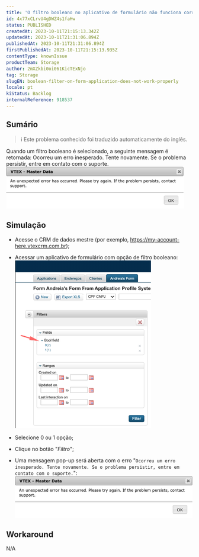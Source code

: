 ```yaml
---
title: 'O filtro booleano no aplicativo de formulário não funciona corretamente'
id: 4x77xCLrvU4gDWZ4s1faHw
status: PUBLISHED
createdAt: 2023-10-11T21:15:13.342Z
updatedAt: 2023-10-11T21:31:06.894Z
publishedAt: 2023-10-11T21:31:06.894Z
firstPublishedAt: 2023-10-11T21:15:13.935Z
contentType: knownIssue
productTeam: Storage
author: 2mXZkbi0oi061KicTExNjo
tag: Storage
slugEN: boolean-filter-on-form-application-does-not-work-properly
locale: pt
kiStatus: Backlog
internalReference: 918537
---
```


## Sumário

>ℹ️ Este problema conhecido foi traduzido automaticamente do inglês.


Quando um filtro booleano é selecionado, a seguinte mensagem é retornada:
Ocorreu um erro inesperado. Tente novamente. Se o problema persistir, entre em contato com o suporte.
 ![](https://raw.githubusercontent.com/vtexdocs/known-issues/refs/heads/main/docs/pt/known-issues/Storage/o-filtro-booleano-no-aplicativo-de-formulario-nao-funciona-corretamente_1.png)

## Simulação



- Acesse o CRM de dados mestre (por exemplo, https://my-account-here.vtexcrm.com.br);
- Acessar um aplicativo de formulário com opção de filtro booleano:
 ![](https://raw.githubusercontent.com/vtexdocs/known-issues/refs/heads/main/docs/pt/known-issues/Storage/o-filtro-booleano-no-aplicativo-de-formulario-nao-funciona-corretamente_2.png)

- Selecione 0 ou 1 opção;
- Clique no botão "_Filtro_";
- Uma mensagem pop-up será aberta com o erro "`Ocorreu um erro inesperado. Tente novamente. Se o problema persistir, entre em contato com o suporte.`":
 ![](https://raw.githubusercontent.com/vtexdocs/known-issues/refs/heads/main/docs/pt/known-issues/Storage/o-filtro-booleano-no-aplicativo-de-formulario-nao-funciona-corretamente_3.png)

## Workaround


N/A





